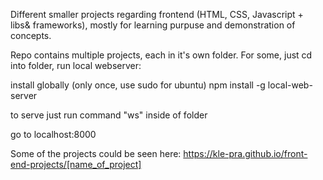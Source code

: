 Different smaller projects regarding frontend (HTML, CSS, Javascript + libs& frameworks), mostly for learning purpuse and demonstration of concepts. 

Repo contains multiple projects, each in it's own folder.
For some, just cd into folder, run local webserver:

install globally (only once, use sudo for ubuntu)
npm install -g local-web-server

to serve just run command "ws" inside of folder

go to localhost:8000 

Some of the projects could be seen here: https://kle-pra.github.io/front-end-projects/[name_of_project]


